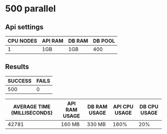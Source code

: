 # 500 parallel

## Api settings

| CPU NODES | API RAM | DB RAM | DB POOL |
| --------- | ------- | ------ | ------- |
| 1         | 1GB     | 1GB    | 400     |

## Results

| SUCCESS | FAILS |
| ------- | ----- |
| 500     | 0     |

| AVERAGE TIME (MILLISECONDS) | API RAM USAGE | DB RAM USAGE | API CPU USAGE | DB CPU USAGE |
| --------------------------- | ------------- | ------------ | ------------- | ------------ |
| 42781                       | 160 MB        | 330 MB       | 160%          | 20%          |
